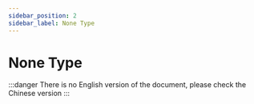 ```yaml
---
sidebar_position: 2
sidebar_label: None Type
---
```


# None Type

:::danger
There is no English version of the document, please check the Chinese version
:::
